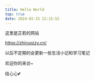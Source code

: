 ```yaml
---
title: Hello World
top: true
date: 2024-02-25 22:15:52
---
```

这里是芷若的网站

https://zhiruozzy.cn/

以后不定期的会更新一些生活小记和学习笔记

欢迎你的来访~

给心心💕